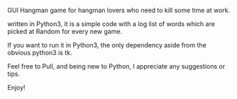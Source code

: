 GUI Hangman game for hangman lovers who need to kill some time at work. 

written in Python3, it is a simple code with a log list of words which are picked at Random for every new game. 

If you want to run it in Python3, the only dependency aside from the obvious python3 is tk.

Feel free to Pull, and being new to Python, I appreciate any suggestions or tips. 

Enjoy!
